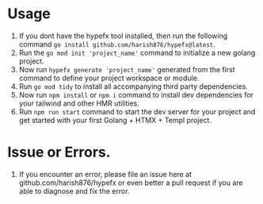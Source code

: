 # Usage
1. If you dont have the hypefx tool installed, then run the following command `go install github.com/harish876/hypefx@latest`.
2. Run the `go mod init 'project_name'` command to initialize a new golang project.
3. Now run `hypefx generate 'project_name'` generated from the first command to define your project workspace or module.
4. Run `go mod tidy` to install all accompanying third party dependencies.
5. Now run `npm install` or `npm i` command to install dev dependencies for your tailwind and other HMR utilities.
6. Run `npm run start` command to start the dev server for your project and get started with your first Golang + HTMX + Templ project.



# Issue or Errors.
1. If you encounter an error, please file an issue here at github.com/harish876/hypefx or even better a pull request if you are able to diagnose and fix the error.